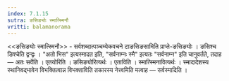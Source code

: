 ```yaml
---
index: 7.1.15
sutra: ङसिङ्योः स्मात्स्मिनौ
vritti: balamanorama
---
```


<<ङसिङ्योः स्मात्स्मिनौ>> - सर्वशब्दात्पञ्चम्येकवचने टाङसिङसामिति प्राप्ते-ङसिङ्योः । ङसिश्च ङिश्चेति द्वन्द्वः । "अतो भिस" इत्यस्मादत इति, "सर्वनाम्नः स्मै" इत्यतः "सर्वनाम्न" इति चानुवर्तते, तदाह — अतः सर्वेति । एतयोरिति । ङसिङ्योरित्यर्थः । एताविति । स्मात्स्मिनावित्यर्थः । स्मादादेशस्य स्थानिवद्भावेन विभक्तित्वान्न विभक्ताविति तकारस्य नेत्त्वमिति मत्वाह — सर्वस्मादिति । 